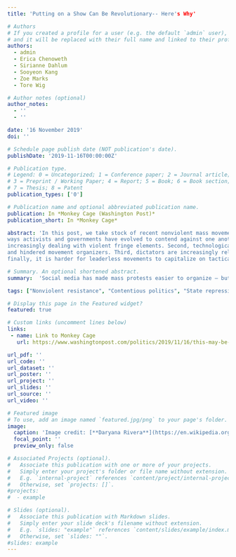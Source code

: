 ```yaml
---
title: 'Putting on a Show Can Be Revolutionary-- Here's Why'

# Authors
# If you created a profile for a user (e.g. the default `admin` user), write the username (folder name) here
# and it will be replaced with their full name and linked to their profile.
authors:
  - admin
  - Erica Chenoweth
  - Sirianne Dahlum
  - Sooyeon Kang
  - Zoe Marks
  - Tore Wig

# Author notes (optional)
author_notes:
  - ''
  - ''

date: '16 November 2019'
doi: ''

# Schedule page publish date (NOT publication's date).
publishDate: '2019-11-16T00:00:00Z'

# Publication type.
# Legend: 0 = Uncategorized; 1 = Conference paper; 2 = Journal article;
# 3 = Preprint / Working Paper; 4 = Report; 5 = Book; 6 = Book section;
# 7 = Thesis; 8 = Patent
publication_types: ['0']

# Publication name and optional abbreviated publication name.
publication: In *Monkey Cage (Washington Post)* 
publication_short: In *Monkey Cage* 

abstract: 'In this post, we take stock of recent nonviolent mass movements, drawing four inferences about the
ways activists and governments have evolved to contend against one another. First, nonviolent movements are 
increasingly dealing with violent fringe elements. Second, technological innovations have both helped
and hindered movement organizers. Third, dictators are increasingly relying on counterdemonstrations. And
finally, it is harder for leaderless movements to capitalize on tactical victories against governments.'

# Summary. An optional shortened abstract.
summary:  'Social media has made mass protests easier to organize — but, perhaps paradoxically, harder to resolve.'  

tags: ["Nonviolent resistance", "Contentious politics", "State repression"]

# Display this page in the Featured widget?
featured: true

# Custom links (uncomment lines below)
links:
 - name: Link to Monkey Cage
   url: https://www.washingtonpost.com/politics/2019/11/16/this-may-be-largest-wave-nonviolent-mass-movements-world-history-what-comes-next/

url_pdf: ''
url_code: ''
url_dataset: ''
url_poster: ''
url_project: ''
url_slides: ''
url_source: ''
url_video: ''

# Featured image
# To use, add an image named `featured.jpg/png` to your page's folder.
image:
  caption: 'Image credit: [**Daryana Rivera**](https://en.wikipedia.org/wiki/Telegramgate#/media/File:Protesters_celebrate_Ricardo_Rossello_resignation.jpg)'
  focal_point: ''
  preview_only: false

# Associated Projects (optional).
#   Associate this publication with one or more of your projects.
#   Simply enter your project's folder or file name without extension.
#   E.g. `internal-project` references `content/project/internal-project/index.md`.
#   Otherwise, set `projects: []`.
#projects:
#  - example

# Slides (optional).
#   Associate this publication with Markdown slides.
#   Simply enter your slide deck's filename without extension.
#   E.g. `slides: "example"` references `content/slides/example/index.md`.
#   Otherwise, set `slides: ""`.
#slides: example
---
```

